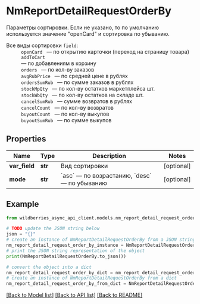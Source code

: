 # NmReportDetailRequestOrderBy

Параметры сортировки. Если не указано, то по умолчанию используется значение \"openCard\" и сортировка по убыванию. <dl> <dt>Все виды сортировки <code>field</code>:</dt> <dd><code>openCard </code> — по открытию карточки (переход на страницу товара)</dd> <dd><code>addToCart </code> — по добавлениям в корзину</dd> <dd><code>orders </code> — по кол-ву заказов</dd> <dd><code>avgRubPrice </code> — по средней цене в рублях</dd> <dd><code>ordersSumRub </code> — по сумме заказов в рублях</dd> <dd><code>stockMpQty </code> — по кол-ву остатков маркетплейса шт.</dd> <dd><code>stockWbQty </code> — по кол-ву остатков на складе шт.</dd> <dd><code>cancelSumRub </code> — сумме возвратов в рублях</dd> <dd><code>cancelCount </code> — по кол-ву возвратов</dd> <dd><code>buyoutCount </code> — по кол-ву выкупов</dd> <dd><code>buyoutSumRub </code> — по сумме выкупов</dd> </dl> 

## Properties

Name | Type | Description | Notes
------------ | ------------- | ------------- | -------------
**var_field** | **str** | Вид сортировки | [optional] 
**mode** | **str** | &#x60;asc&#x60; — по возрастанию, &#x60;desc&#x60; — по убыванию                  | [optional] 

## Example

```python
from wildberries_async_api_client.models.nm_report_detail_request_order_by import NmReportDetailRequestOrderBy

# TODO update the JSON string below
json = "{}"
# create an instance of NmReportDetailRequestOrderBy from a JSON string
nm_report_detail_request_order_by_instance = NmReportDetailRequestOrderBy.from_json(json)
# print the JSON string representation of the object
print(NmReportDetailRequestOrderBy.to_json())

# convert the object into a dict
nm_report_detail_request_order_by_dict = nm_report_detail_request_order_by_instance.to_dict()
# create an instance of NmReportDetailRequestOrderBy from a dict
nm_report_detail_request_order_by_from_dict = NmReportDetailRequestOrderBy.from_dict(nm_report_detail_request_order_by_dict)
```
[[Back to Model list]](../README.md#documentation-for-models) [[Back to API list]](../README.md#documentation-for-api-endpoints) [[Back to README]](../README.md)


